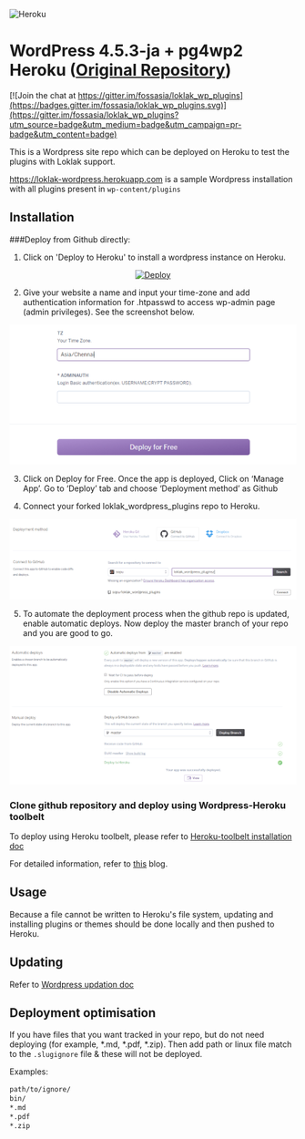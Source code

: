 ![Heroku](https://heroku-badge.herokuapp.com/?app=loklak-wordpress)

# WordPress 4.5.3-ja + pg4wp2 Heroku ([Original Repository](https://github.com/macminiosx/wordpress-ja-pg4wp2-heroku))

[![Join the chat at https://gitter.im/fossasia/loklak_wp_plugins](https://badges.gitter.im/fossasia/loklak_wp_plugins.svg)](https://gitter.im/fossasia/loklak_wp_plugins?utm_source=badge&utm_medium=badge&utm_campaign=pr-badge&utm_content=badge)

This is a Wordpress site repo which can be deployed on Heroku to test the plugins with Loklak support. 

https://loklak-wordpress.herokuapp.com is a sample Wordpress installation with all plugins present in `wp-content/plugins`

## Installation

###Deploy from Github directly:

1. Click on 'Deploy to Heroku' to install a wordpress instance on Heroku.
  
  <p align="center">
    <a href="https://heroku.com/deploy?template=https://github.com/macminiosx/wordpress-ja-pg4wp2-heroku/tree/master">
      <img src="https://www.herokucdn.com/deploy/button.png" alt="Deploy">
    </a>
  </p>

2. Give your website a name and input your time-zone and add authentication information for .htpasswd to access wp-admin page (admin privileges). See the screenshot below. 

  <p align="center">
    <img src ="./docs/screenshots/ss-1.png" alt="Time-zone and Auth">
  </p>


3. Click on Deploy for Free. Once the app is deployed, Click on ‘Manage App’. Go to ‘Deploy’ tab and choose ‘Deployment method’ as Github

4. Connect your forked loklak_wordpress_plugins repo to Heroku. 

  <p align="center">
    <img src ="./docs/screenshots/ss-2.png" alt="Connect repo">
  </p>

5. To automate the deployment process when the github repo is updated, enable automatic deploys. Now deploy the master branch of your repo and you are good to go.

  <p align="center">
    <img src ="./docs/screenshots/ss-3.png" alt="Automate Deployment">
  </p>

### Clone github repository and deploy using Wordpress-Heroku toolbelt
To deploy using Heroku toolbelt, please refer to [Heroku-toolbelt installation doc](./docs/INSTALLATION_heroku_toolbelt.md)

For detailed information, refer to [this](http://blog.loklak.net/using-heroku-wordpress-buildpack-to-test-loklak-integration-in-wordpress-plugins/) blog. 

## Usage

Because a file cannot be written to Heroku's file system, updating and installing plugins or themes should be done locally and then pushed to Heroku.

## Updating

Refer to [Wordpress updation doc](./docs/UPDATE_wordpress.md)

## Deployment optimisation

If you have files that you want tracked in your repo, but do not need deploying (for example, *.md, *.pdf, *.zip). Then add path or linux file match to the `.slugignore` file & these will not be deployed.

Examples:
```
path/to/ignore/
bin/
*.md
*.pdf
*.zip
```

